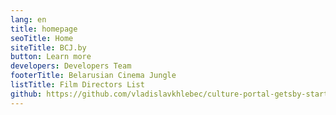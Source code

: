 ```yaml
---
lang: en
title: homepage
seoTitle: Home
siteTitle: BCJ.by
button: Learn more
developers: Developers Team
footerTitle: Belarusian Cinema Jungle
listTitle: Film Directors List
github: https://github.com/vladislavkhlebec/culture-portal-getsby-starter
---
```

